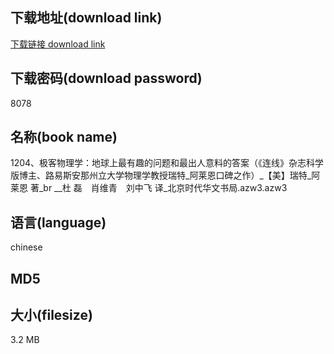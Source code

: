 ## 下载地址(download link)
[下载链接 download link](https://voluble-croquembouche-d321dc.netlify.app/?s=1204%E3%80%81%E6%9E%81%E5%AE%A2%E7%89%A9%E7%90%86%E5%AD%A6%EF%BC%9A%E5%9C%B0%E7%90%83%E4%B8%8A%E6%9C%80%E6%9C%89%E8%B6%A3%E7%9A%84%E9%97%AE%E9%A2%98%E5%92%8C%E6%9C%80%E5%87%BA%E4%BA%BA%E6%84%8F%E6%96%99%E7%9A%84%E7%AD%94%E6%A1%88%EF%BC%88%E3%80%8A%E8%BF%9E%E7%BA%BF%E3%80%8B%E6%9D%82%E5%BF%97%E7%A7%91%E5%AD%A6%E7%89%88%E5%8D%9A%E4%B8%BB%E3%80%81%E8%B7%AF%E6%98%93%E6%96%AF%E5%AE%89%E9%82%A3%E5%B7%9E%E7%AB%8B%E5%A4%A7%E5%AD%A6%E7%89%A9%E7%90%86%E5%AD%A6%E6%95%99%E6%8E%88%E7%91%9E%E7%89%B9_%E9%98%BF%E8%8E%B1%E6%81%A9%E5%8F%A3%E7%A2%91%E4%B9%8B%E4%BD%9C%EF%BC%89_%E3%80%90%E7%BE%8E%E3%80%91%E7%91%9E%E7%89%B9_%E9%98%BF%E8%8E%B1%E6%81%A9+%E8%91%97_br+__%E6%9D%9C+%E7%A3%8A%E3%80%80%E8%82%96%E7%BB%B4%E9%9D%92%E3%80%80%E5%88%98%E4%B8%AD%E9%A3%9E+%E8%AF%91_%E5%8C%97%E4%BA%AC%E6%97%B6%E4%BB%A3%E5%8D%8E%E6%96%87%E4%B9%A6%E5%B1%80.azw3)

## 下载密码(download password)
8078

## 名称(book name)
1204、极客物理学：地球上最有趣的问题和最出人意料的答案（《连线》杂志科学版博主、路易斯安那州立大学物理学教授瑞特_阿莱恩口碑之作）_【美】瑞特_阿莱恩 著_br __杜 磊　肖维青　刘中飞 译_北京时代华文书局.azw3.azw3

## 语言(language)
chinese

## MD5


## 大小(filesize)
3.2 MB
